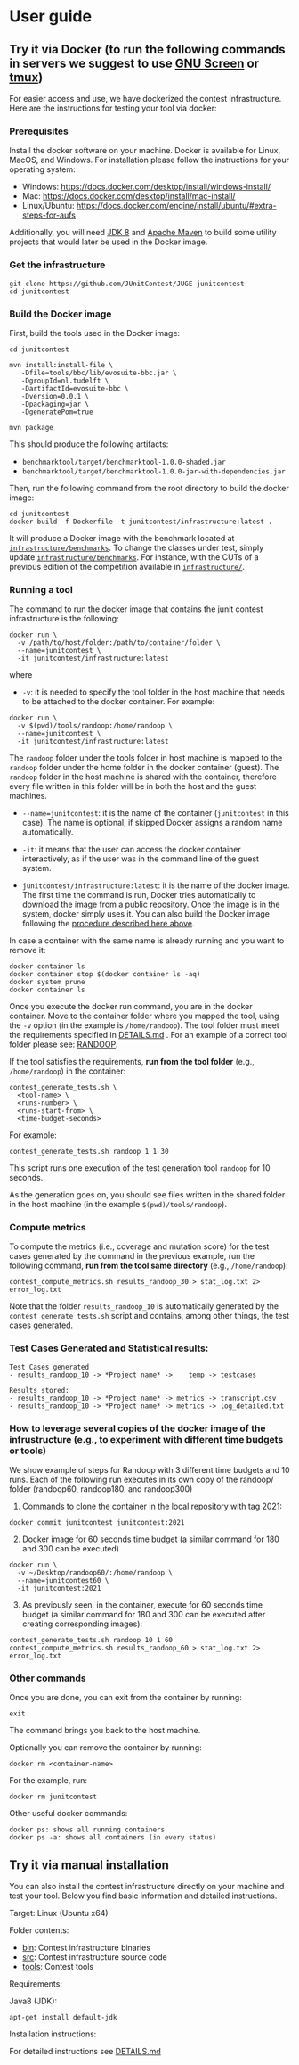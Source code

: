 # User guide

## Try it via Docker (to run the following commands in servers we suggest to use [GNU Screen](https://www.gnu.org/software/screen) or [tmux](https://github.com/tmux/tmux))

For easier access and use, we have dockerized the contest infrastructure. Here are the instructions for testing your tool via docker:

### Prerequisites

Install the docker software on your machine. Docker is available for Linux, MacOS, and Windows. For installation please follow the instructions for your operating system:
- Windows: https://docs.docker.com/desktop/install/windows-install/
- Mac: https://docs.docker.com/desktop/install/mac-install/
- Linux/Ubuntu: https://docs.docker.com/engine/install/ubuntu/#extra-steps-for-aufs

Additionally, you will need [JDK 8](https://github.com/AdoptOpenJDK/openjdk8-binaries/releases/tag/jdk8u292-b10) and [Apache Maven](https://maven.apache.org) to build some utility projects that would later be used in the Docker image.

### Get the infrastructure

```shell script
git clone https://github.com/JUnitContest/JUGE junitcontest
cd junitcontest
```

### Build the Docker image

First, build the tools used in the Docker image:

```shell script
cd junitcontest

mvn install:install-file \
   -Dfile=tools/bbc/lib/evosuite-bbc.jar \
   -DgroupId=nl.tudelft \
   -DartifactId=evosuite-bbc \
   -Dversion=0.0.1 \
   -Dpackaging=jar \
   -DgeneratePom=true

mvn package
```

This should produce the following artifacts:
- `benchmarktool/target/benchmarktool-1.0.0-shaded.jar`
- `benchmarktool/target/benchmarktool-1.0.0-jar-with-dependencies.jar`

Then, run the following command from the root directory to build the docker image:

```shell script
cd junitcontest
docker build -f Dockerfile -t junitcontest/infrastructure:latest .
```

It will produce a Docker image with the benchmark located at [`infrastructure/benchmarks`](../infrastructure/benchmarks). To change the classes under test, simply update [`infrastructure/benchmarks`](../infrastructure/benchmarks). For instance, with the CUTs of a previous edition of the competition available in [`infrastructure/`](../infrastructure/).

### Running a tool

The command to run the docker image that contains the junit contest infrastructure is the following:

```shell script
docker run \
  -v /path/to/host/folder:/path/to/container/folder \
  --name=junitcontest \
  -it junitcontest/infrastructure:latest
```

where

* `-v`: it is needed to specify the tool folder in the host machine that needs to be attached to the docker container. For example:

```shell script
docker run \
  -v $(pwd)/tools/randoop:/home/randoop \
  --name=junitcontest \
  -it junitcontest/infrastructure:latest
```

The `randoop` folder under the tools folder in host machine is mapped to the `randoop` folder under the home folder in the docker container (guest). The `randoop` folder in the host machine is shared with the container, therefore every file written in this folder will be in both the host and the guest machines.

* `--name=junitcontest`: it is the name of the container (`junitcontest` in this case). The name is optional, if skipped Docker assigns a random name automatically.

* `-it`: it means that the user can access the docker container interactively, as if the user was in the command line of the guest system.

* `junitcontest/infrastructure:latest`: it is the name of the docker image. The first time the command is run, Docker tries automatically to download the image from a public repository. Once the image is in the system, docker simply uses it. You can also build the Docker image following the [procedure described here above](#build-the-docker-image).

In case a container with the same name is already running and you want to remove it:

```shell script
docker container ls
docker container stop $(docker container ls -aq)
docker system prune
docker container ls
```

Once you execute the docker run command, you are in the docker container. Move to the container folder where you mapped the tool, using the `-v` option (in the example is `/home/randoop`). The tool folder must meet the requirements specified in [DETAILS.md](DETAILS.md) . For an example of a correct tool folder please see: [RANDOOP](/tools/randoop).

If the tool satisfies the requirements, **run from the tool folder** (e.g., `/home/randoop`) in the container:

```shell script
contest_generate_tests.sh \
  <tool-name> \
  <runs-number> \
  <runs-start-from> \
  <time-budget-seconds>
```

For example:

```shell script
contest_generate_tests.sh randoop 1 1 30
```

This script runs one execution of the test generation tool `randoop` for 10 seconds.

As the generation goes on, you should see files written in the shared folder in the host machine (in the example `$(pwd)/tools/randoop`).

### Compute metrics

To compute the metrics (i.e., coverage and mutation score) for the test cases generated by the command in the previous example, run the following command, **run from the tool same directory** (e.g., `/home/randoop`):

```shell script
contest_compute_metrics.sh results_randoop_30 > stat_log.txt 2> error_log.txt
```

Note that the folder `results_randoop_10` is automatically generated by the `contest_generate_tests.sh` script and contains, among other things, the test cases generated.

### Test Cases Generated and Statistical results:

```
Test Cases generated
- results_randoop_10 -> *Project name* ->    temp -> testcases

Results stored:
- results_randoop_10 -> *Project name* -> metrics -> transcript.csv
- results_randoop_10 -> *Project name* -> metrics -> log_detailed.txt
```

### How to leverage several copies of the docker image of the infrustructure (e.g., to experiment with different time budgets or tools)

We show example of steps for Randoop with 3 different time budgets and 10 runs. 
Each of the following run executes in its own copy of the randoop/ folder (randoop60, randoop180, and randoop300)

1) Commands to clone the container in the local repository with tag 2021:

```shell script
docker commit junitcontest junitcontest:2021
```

2) Docker image for 60 seconds time budget (a similar command for 180 and 300 can be executed)

```shell script
docker run \
  -v ~/Desktop/randoop60/:/home/randoop \
  --name=junitcontest60 \
  -it junitcontest:2021
```

3) As previously seen, in the container, execute for 60 seconds time budget (a similar command for 180 and 300 can be executed after creating corresponding images):

```shell script
contest_generate_tests.sh randoop 10 1 60
contest_compute_metrics.sh results_randoop_60 > stat_log.txt 2> error_log.txt
```

### Other commands

Once you are done, you can exit from the container by running:

```shell script
exit
```

The command brings you back to the host machine.

Optionally you can remove the container by running:

```shell script
docker rm <container-name>
```

For the example, run:

```shell script
docker rm junitcontest
```

Other useful docker commands:

```shell script
docker ps: shows all running containers
docker ps -a: shows all containers (in every status)
```

## Try it via manual installation

You can also install the contest infrastructure directly on your machine and test your tool. Below you find basic information and detailed instructions.

Target: Linux (Ubuntu x64)

Folder contents:

* [bin](/infrastructure):   Contest infrastructure binaries
* [src](/):   Contest infrastructure source code
* [tools](/tools): Contest tools

Requirements:

Java8 (JDK):

```shell script
apt-get install default-jdk
```

Installation instructions:

For detailed instructions see [DETAILS.md](/DETAILS.md)
